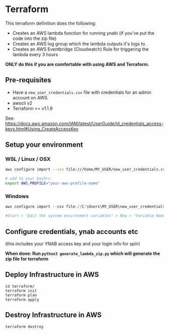 # Terraform

This terraform definition does the following:
- Creates an AWS lambda function for running ynabi (if you've put the code into the zip file)
- Creates an AWS log group which the lambda outputs it's logs to.
- Creates an AWS Eventbridge (Cloudwatch) Rule for triggering the lambda every 3 hours

**ONLY do this if you are comfortable with using AWS and Terraform.**

## Pre-requisites
- Have a `new_user_credentials.csv` file with credentials for an admin account on AWS.
- awscli v2
- Terraform >= v1.1.9 

See: https://docs.aws.amazon.com/IAM/latest/UserGuide/id_credentials_access-keys.html#Using_CreateAccessKey


## Setup your environment

### WSL / Linux / OSX
```bash
aws configure import --csv file:///home/MY_USER/new_user_credentials.csv

# add to your bashrc:
export AWS_PROFILE="your-aws-profile-name"
```

### Windows
```powershell
aws configure import --csv file://C:\Users\MY_USER\new_user_credentials.csv

#Start > "Edit the system environment variables" > New > "Variable Name": AWS_PROFILE and "Variable value": "your-aws-profile-name"
```

## Configure credentials, ynab accounts etc
(this includes your YNAB access key and your login info for spiir)

**When done: Run `python3 generate_lambda_zip.py` which will generate the zip file for terraform**

## Deploy Infrastructure in AWS
```
cd terraform/
terraform init
terraform plan
terraform apply
```

## Destroy Infrastructure in AWS
```
terraform destroy
```
